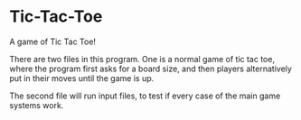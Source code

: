 # Tic-Tac-Toe
A game of Tic Tac Toe!

There are two files in this program. One is a normal game of tic tac toe, where the program
first asks for a board size, and then players alternatively put in their moves until the game is up.

The second file will run input files, to test if every case of the main game systems work.
